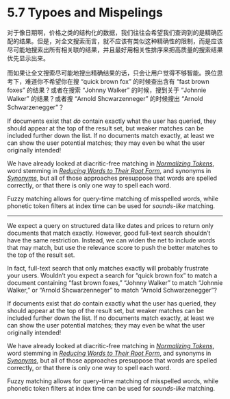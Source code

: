 # 5.7 Typoes and Mispelings

对于像日期啊，价格之类的结构化的数据，我们往往会希望我们查询到的是精确匹配的结果。但是，对全文搜索而言，就不应该有类似这种精确性的限制，而是应该尽可能地搜索出所有相关联的结果，并且最好用相关性排序来把高质量的搜索结果优先显示出来。

而如果让全文搜索尽可能地搜出精确结果的话，只会让用户觉得不够智能。换位思考下，难道你不希望你在搜 “quick brown fox” 的时候查出含有 “fast brown foxes” 的结果？或者在搜索 “Johnny Walker” 的时候，搜到关于 “Johnnie Walker” 的结果？或者搜 “Arnold Shcwarzenneger” 的时候搜出 “Arnold Schwarzenegger”？



If documents exist that *do* contain exactly what the user has queried, they should appear at the top of the result set, but weaker matches can be included further down the list. If no documents match exactly, at least we can show the user potential matches; they may even be what the user originally intended!

We have already looked at diacritic-free matching in *[Normalizing Tokens](https://www.elastic.co/guide/en/elasticsearch/guide/current/token-normalization.html)*, word stemming in *[Reducing Words to Their Root Form](https://www.elastic.co/guide/en/elasticsearch/guide/current/stemming.html)*, and synonyms in *[Synonyms](https://www.elastic.co/guide/en/elasticsearch/guide/current/synonyms.html)*, but all of those approaches presuppose that words are spelled correctly, or that there is only one way to spell each word.

Fuzzy matching allows for query-time matching of misspelled words, while phonetic token filters at index time can be used for *sounds-like* matching.

***

We expect a query on structured data like dates and prices to return only documents that match exactly. However, good full-text search shouldn’t have the same restriction. Instead, we can widen the net to include words that may match, but use the relevance score to push the better matches to the top of the result set.

In fact, full-text search that only matches exactly will probably frustrate your users. Wouldn’t you expect a search for “quick brown fox” to match a document containing “fast brown foxes,” “Johnny Walker” to match “Johnnie Walker,” or “Arnold Shcwarzenneger” to match “Arnold Schwarzenegger”?

If documents exist that *do* contain exactly what the user has queried, they should appear at the top of the result set, but weaker matches can be included further down the list. If no documents match exactly, at least we can show the user potential matches; they may even be what the user originally intended!

We have already looked at diacritic-free matching in *[Normalizing Tokens](https://www.elastic.co/guide/en/elasticsearch/guide/current/token-normalization.html)*, word stemming in *[Reducing Words to Their Root Form](https://www.elastic.co/guide/en/elasticsearch/guide/current/stemming.html)*, and synonyms in *[Synonyms](https://www.elastic.co/guide/en/elasticsearch/guide/current/synonyms.html)*, but all of those approaches presuppose that words are spelled correctly, or that there is only one way to spell each word.

Fuzzy matching allows for query-time matching of misspelled words, while phonetic token filters at index time can be used for *sounds-like* matching.